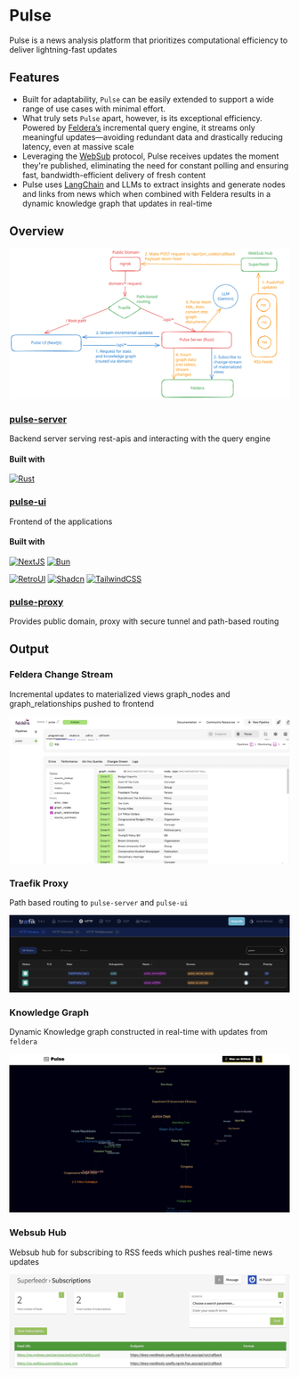 # Pulse
Pulse is a news analysis platform that prioritizes computational efficiency to deliver lightning-fast updates

## Features
- Built for adaptability, `Pulse` can be easily extended to support a wide range of use cases with minimal effort.
- What truly sets `Pulse` apart, however, is its exceptional efficiency. Powered by [Feldera’s](https://www.feldera.com/) incremental query engine, it streams only meaningful updates—avoiding redundant data and drastically reducing latency, even at massive scale
- Leveraging the [WebSub](https://en.wikipedia.org/wiki/WebSub) protocol, Pulse receives updates the moment they're published, eliminating the need for constant polling and ensuring fast, bandwidth-efficient delivery of fresh content
- Pulse uses [LangChain](https://www.langchain.com/) and LLMs to extract insights and generate nodes and links from news which when combined with Feldera results in a dynamic knowledge graph that updates in real-time

## Overview
![Pulse Architecture](pulse-ui/public/images/pulse/pulse.svg)

### [pulse-server](pulse-server)
Backend server serving rest-apis and interacting with the query engine

#### Built with

[![Rust](https://img.shields.io/badge/Rust-000000?style=for-the-badge&logo=rust&logoColor=white)](https://www.rust-lang.org/)


### [pulse-ui](pulse-ui)
Frontend of the applications

#### Built with

[![NextJS](https://img.shields.io/badge/next.js-000000?style=for-the-badge&logo=nextdotjs&logoColor=white)](https://nextjs.org/) [![Bun](https://img.shields.io/badge/bun-000?style=for-the-badge&logo=bun&logoColor=white)](https://bun.sh/)

[![RetroUI](https://img.shields.io/badge/retroui-ebd428.svg?style=for-the-badge)](https://www.retroui.dev/) [![Shadcn](https://img.shields.io/badge/shadcn/ui-000?style=for-the-badge&logo=shadcnui&logoColor=white)](https://ui.shadcn.com/) [![TailwindCSS](https://img.shields.io/badge/tailwindcss-%2338B2AC.svg?style=for-the-badge&logo=tailwind-css&logoColor=white)](https://tailwindcss.com/) 



### [pulse-proxy](pulse-proxy)
Provides public domain, proxy with secure tunnel and path-based routing

## Output
### Feldera Change Stream
Incremental updates to materialized views graph_nodes and graph_relationships pushed to frontend

![feldera-changestream](ss/feldera-cs.png)

### Traefik Proxy
Path based routing to `pulse-server` and `pulse-ui`

![traefik](ss/traefik.png)

### Knowledge Graph
Dynamic Knowledge graph constructed in real-time with updates from `feldera`

![knowledge graph](ss/kg.png)

### Websub Hub
Websub hub for subscribing to RSS feeds which pushes real-time news updates

![websub-hub](ss/superfeedr.png)